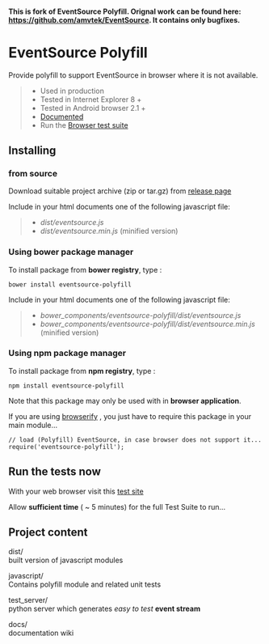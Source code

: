 #### This is fork of EventSource Polyfill. Orignal work can be found here: https://github.com/amvtek/EventSource. It contains only bugfixes.

EventSource Polyfill
====================

Provide polyfill to support EventSource in browser where it is not available.

> -   Used in production
> -   Tested in Internet Explorer 8 +
> -   Tested in Android browser 2.1 +
> -   [Documented][]
> -   Run the [Browser test suite][]

Installing
----------

### from source

Download suitable project archive (zip or tar.gz) from [release page][]

Include in your html documents one of the following javascript file:

> -   *dist/eventsource.js*
> -   *dist/eventsource.min.js* (minified version)

### Using bower package manager

To install package from **bower registry**, type :

    bower install eventsource-polyfill

Include in your html documents one of the following javascript file:

> -   *bower\_components/eventsource-polyfill/dist/eventsource.js*
> -   *bower\_components/eventsource-polyfill/dist/eventsource.min.js* (minified version)

### Using npm package manager

To install package from **npm registry**, type :

    npm install eventsource-polyfill

Note that this package may only be used with in **browser application**.

If you are using [browserify][] , you just have to require this package in your main module…

``` sourceCode
// load (Polyfill) EventSource, in case browser does not support it...
require('eventsource-polyfill');
```

Run the tests now
-----------------

With your web browser visit this [test site][Browser test suite]

Allow **sufficient time** ( ~ 5 minutes) for the full Test Suite to run…

Project content
---------------

dist/  
    built version of javascript modules

javascript/  
    Contains polyfill module and related unit tests

test_server/  
    python server which generates *easy to test* **event stream**

docs/  
    documentation wiki

  [Documented]: https://github.com/amvtek/EventSource/wiki
  [Browser test suite]: http://testevs.amvtek.com/
  [release page]: https://github.com/amvtek/EventSource/releases/latest
  [browserify]: http://browserify.org
